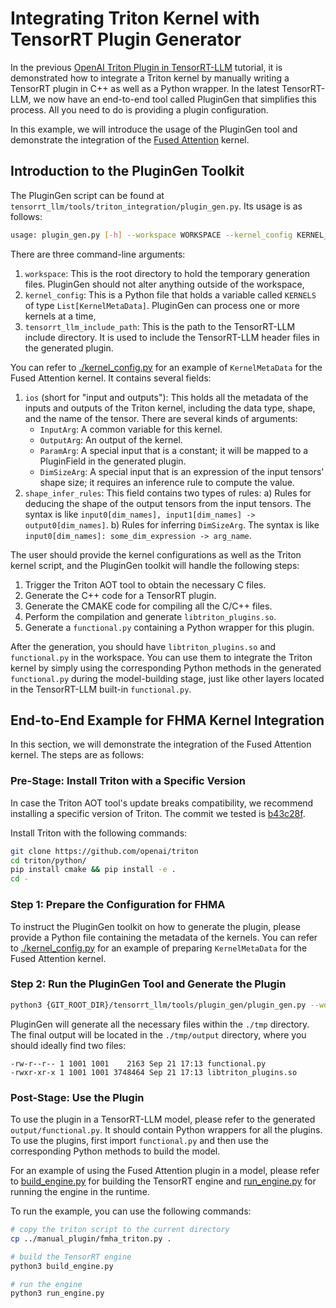 # Integrating Triton Kernel with TensorRT Plugin Generator

In the previous [OpenAI Triton Plugin in TensorRT-LLM](../../openai_triton/README.md) tutorial, it is demonstrated how to integrate a Triton kernel by manually writing a TensorRT plugin in C++ as well as a Python wrapper. In the latest TensorRT-LLM, we now have an end-to-end tool called PluginGen that simplifies this process. All you need to do is providing a plugin configuration.

In this example, we will introduce the usage of the PluginGen tool and demonstrate the integration of the [Fused Attention](../openai_triton/fmha_triton.py) kernel.

## Introduction to the PluginGen Toolkit

The PluginGen script can be found at `tensorrt_llm/tools/triton_integration/plugin_gen.py`. Its usage is as follows:

```sh
usage: plugin_gen.py [-h] --workspace WORKSPACE --kernel_config KERNEL_CONFIG [--tensorrt_llm_include_path TENSORRT_LLM_INCLUDE_PATH]
```

There are three command-line arguments:

1. `workspace`: This is the root directory to hold the temporary generation files. PluginGen should not alter anything outside of the workspace,
2. `kernel_config`: This is a Python file that holds a variable called `KERNELS` of type `List[KernelMetaData]`. PluginGen can process one or more kernels at a time,
3. `tensorrt_llm_include_path`: This is the path to the TensorRT-LLM include directory. It is used to include the TensorRT-LLM header files in the generated plugin.

You can refer to [./kernel_config.py](./kernel_config.py) for an example of `KernelMetaData` for the Fused Attention kernel. It contains several fields:

1. `ios` (short for "input and outputs"): This holds all the metadata of the inputs and outputs of the Triton kernel, including the data type, shape, and the name of the tensor. There are several kinds of arguments:
   - `InputArg`: A common variable for this kernel.
   - `OutputArg`: An output of the kernel.
   - `ParamArg`: A special input that is a constant; it will be mapped to a PluginField in the generated plugin.
   - `DimSizeArg`: A special input that is an expression of the input tensors' shape size; it requires an inference rule to compute the value.
2. `shape_infer_rules`: This field contains two types of rules:
   a) Rules for deducing the shape of the output tensors from the input tensors. The syntax is like `input0[dim_names], input1[dim_names] -> output0[dim_names]`.
   b) Rules for inferring `DimSizeArg`. The syntax is like `input0[dim_names]: some_dim_expression -> arg_name`.

The user should provide the kernel configurations as well as the Triton kernel script, and the PluginGen toolkit will handle the following steps:

1. Trigger the Triton AOT tool to obtain the necessary C files.
2. Generate the C++ code for a TensorRT plugin.
3. Generate the CMAKE code for compiling all the C/C++ files.
4. Perform the compilation and generate `libtriton_plugins.so`.
5. Generate a `functional.py` containing a Python wrapper for this plugin.

After the generation, you should have `libtriton_plugins.so` and `functional.py` in the workspace. You can use them to integrate the Triton kernel by simply using the corresponding Python methods in the generated `functional.py` during the model-building stage, just like other layers located in the TensorRT-LLM built-in `functional.py`.

## End-to-End Example for FHMA Kernel Integration

In this section, we will demonstrate the integration of the Fused Attention kernel. The steps are as follows:

### Pre-Stage: Install Triton with a Specific Version

In case the Triton AOT tool's update breaks compatibility, we recommend installing a specific version of Triton. The commit we tested is [b43c28f](https://github.com/openai/triton/tree/b43c28fdd7a2f95b2e87180cba5d984732120d5c).

Install Triton with the following commands:

```sh
git clone https://github.com/openai/triton
cd triton/python/
pip install cmake && pip install -e .
cd -
```

### Step 1: Prepare the Configuration for FHMA

To instruct the PluginGen toolkit on how to generate the plugin, please provide a Python file containing the metadata of the kernels. You can refer to [./kernel_config.py](./kernel_config.py) for an example of preparing `KernelMetaData` for the Fused Attention kernel.

### Step 2: Run the PluginGen Tool and Generate the Plugin

```sh
python3 {GIT_ROOT_DIR}/tensorrt_llm/tools/plugin_gen/plugin_gen.py --workspace ./tmp --kernel_config ./kernel_config.py
```

PluginGen will generate all the necessary files within the `./tmp` directory. The final output will be located in the `./tmp/output` directory, where you should ideally find two files:

```
-rw-r--r-- 1 1001 1001    2163 Sep 21 17:13 functional.py
-rwxr-xr-x 1 1001 1001 3748464 Sep 21 17:13 libtriton_plugins.so
```

### Post-Stage: Use the Plugin

To use the plugin in a TensorRT-LLM model, please refer to the generated `output/functional.py`. It should contain Python wrappers for all the plugins. To use the plugins, first import `functional.py` and then use the corresponding Python methods to build the model.

For an example of using the Fused Attention plugin in a model, please refer to [build_engine.py](./build_engine.py) for building the TensorRT engine and [run_engine.py](./run_engine.py) for running the engine in the runtime.

To run the example, you can use the following commands:

```sh
# copy the triton script to the current directory
cp ../manual_plugin/fmha_triton.py .

# build the TensorRT engine
python3 build_engine.py

# run the engine
python3 run_engine.py
```
